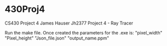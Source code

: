 # 430Proj4
CS430 Project 4 James Hauser Jh2377 Project 4 - Ray Tracer

Run the make file.  Once created the parameters for the .exe is: "pixel_width" "Pixel_height" "Json_file.json" "output_name.ppm"

